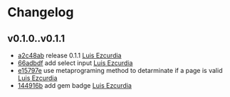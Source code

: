 # Changelog

## v0.1.0..v0.1.1 

* [a2c48ab](https://github.com/3zcurdia/capybara-page_mapper/commit/a2c48abb8833e8f5506103302087804e267ccf3f) release 0.1.1 [Luis Ezcurdia](mailto:ing.ezcurdia@gmail.com)
* [66adbdf](https://github.com/3zcurdia/capybara-page_mapper/commit/66adbdf94d6ad96d255973b8baab3c717fd14401) add select input [Luis Ezcurdia](mailto:ing.ezcurdia@gmail.com)
* [e15797e](https://github.com/3zcurdia/capybara-page_mapper/commit/e15797e3d90d5ad5e7f67a570ae0c6495d55959d) use metaprograming method to detarminate if a page is valid [Luis Ezcurdia](mailto:ing.ezcurdia@gmail.com)
* [144916b](https://github.com/3zcurdia/capybara-page_mapper/commit/144916be91178c3c9a51e65f50772fb83a1ae2c6) add gem badge [Luis Ezcurdia](mailto:ing.ezcurdia@gmail.com)

